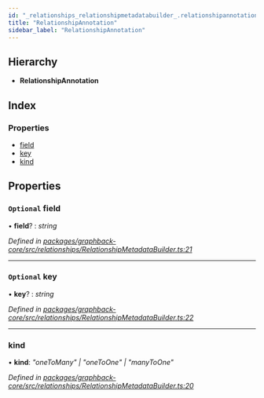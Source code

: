 ```yaml
---
id: "_relationships_relationshipmetadatabuilder_.relationshipannotation"
title: "RelationshipAnnotation"
sidebar_label: "RelationshipAnnotation"
---
```


## Hierarchy

* **RelationshipAnnotation**

## Index

### Properties

* [field](_relationships_relationshipmetadatabuilder_.relationshipannotation.md#optional-field)
* [key](_relationships_relationshipmetadatabuilder_.relationshipannotation.md#optional-key)
* [kind](_relationships_relationshipmetadatabuilder_.relationshipannotation.md#kind)

## Properties

### `Optional` field

• **field**? : *string*

*Defined in [packages/graphback-core/src/relationships/RelationshipMetadataBuilder.ts:21](https://github.com/aerogear/graphback/blob/bc616b51/packages/graphback-core/src/relationships/RelationshipMetadataBuilder.ts#L21)*

___

### `Optional` key

• **key**? : *string*

*Defined in [packages/graphback-core/src/relationships/RelationshipMetadataBuilder.ts:22](https://github.com/aerogear/graphback/blob/bc616b51/packages/graphback-core/src/relationships/RelationshipMetadataBuilder.ts#L22)*

___

###  kind

• **kind**: *"oneToMany" | "oneToOne" | "manyToOne"*

*Defined in [packages/graphback-core/src/relationships/RelationshipMetadataBuilder.ts:20](https://github.com/aerogear/graphback/blob/bc616b51/packages/graphback-core/src/relationships/RelationshipMetadataBuilder.ts#L20)*
